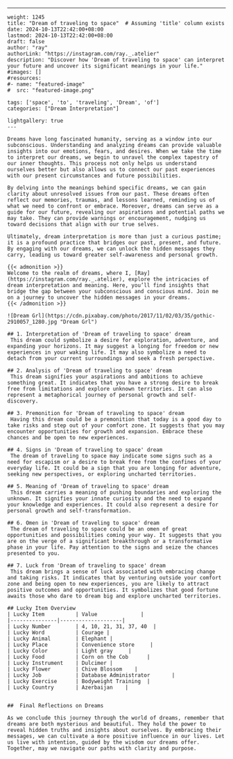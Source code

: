 ---
    weight: 1245
    title: "Dream of traveling to space"  # Assuming 'title' column exists
    date: 2024-10-13T22:42:00+08:00
    lastmod: 2024-10-13T22:42:00+08:00
    draft: false
    author: "ray"
    authorLink: "https://instagram.com/ray._.atelier"
    description: "Discover how 'Dream of traveling to space' can interpret your future and uncover its significant meanings in your life."
    #images: []
    #resources:
    #- name: "featured-image"
    #  src: "featured-image.png"
    
    tags: ['space', 'to', 'traveling', 'Dream', 'of']
    categories: ["Dream Interpretation"]
    
    lightgallery: true
    ---
    
    Dreams have long fascinated humanity, serving as a window into our subconscious. Understanding and analyzing dreams can provide valuable insights into our emotions, fears, and desires. When we take the time to interpret our dreams, we begin to unravel the complex tapestry of our inner thoughts. This process not only helps us understand ourselves better but also allows us to connect our past experiences with our present circumstances and future possibilities.
    
    By delving into the meanings behind specific dreams, we can gain clarity about unresolved issues from our past. These dreams often reflect our memories, traumas, and lessons learned, reminding us of what we need to confront or embrace. Moreover, dreams can serve as a guide for our future, revealing our aspirations and potential paths we may take. They can provide warnings or encouragement, nudging us toward decisions that align with our true selves.
    
    Ultimately, dream interpretation is more than just a curious pastime; it is a profound practice that bridges our past, present, and future. By engaging with our dreams, we can unlock the hidden messages they carry, leading us toward greater self-awareness and personal growth.
    
    {{< admonition >}}
    Welcome to the realm of dreams, where I, [Ray](https://instagram.com/ray._.atelier), explore the intricacies of dream interpretation and meaning. Here, you’ll find insights that bridge the gap between your subconscious and conscious mind. Join me on a journey to uncover the hidden messages in your dreams.
    {{< /admonition >}}
    
    ![Dream Grl](https://cdn.pixabay.com/photo/2017/11/02/03/35/gothic-2910057_1280.jpg "Dream Grl")
    
    ## 1. Interpretation of 'Dream of traveling to space' dream
     This dream could symbolize a desire for exploration, adventure, and expanding your horizons. It may suggest a longing for freedom or new experiences in your waking life. It may also symbolize a need to detach from your current surroundings and seek a fresh perspective.
    
    ## 2. Analysis of 'Dream of traveling to space' dream
     This dream signifies your aspirations and ambitions to achieve something great. It indicates that you have a strong desire to break free from limitations and explore unknown territories. It can also represent a metaphorical journey of personal growth and self-discovery.
    
    ## 3. Premonition for 'Dream of traveling to space' dream
     Having this dream could be a premonition that today is a good day to take risks and step out of your comfort zone. It suggests that you may encounter opportunities for growth and expansion. Embrace these chances and be open to new experiences.
    
    ## 4. Signs in 'Dream of traveling to space' dream
     The dream of traveling to space may indicate some signs such as a need for escapism or a desire to break free from the confines of your everyday life. It could be a sign that you are longing for adventure, seeking new perspectives, or exploring uncharted territories.
    
    ## 5. Meaning of 'Dream of traveling to space' dream
     This dream carries a meaning of pushing boundaries and exploring the unknown. It signifies your innate curiosity and the need to expand your knowledge and experiences. It could also represent a desire for personal growth and self-transformation.
    
    ## 6. Omen in 'Dream of traveling to space' dream
     The dream of traveling to space could be an omen of great opportunities and possibilities coming your way. It suggests that you are on the verge of a significant breakthrough or a transformative phase in your life. Pay attention to the signs and seize the chances presented to you.
    
    ## 7. Luck from 'Dream of traveling to space' dream
     This dream brings a sense of luck associated with embracing change and taking risks. It indicates that by venturing outside your comfort zone and being open to new experiences, you are likely to attract positive outcomes and opportunities. It symbolizes that good fortune awaits those who dare to dream big and explore uncharted territories.
    
    ## Lucky Item Overview
    | Lucky Item          | Value              |
    |---------------|--------------------|
    | Lucky Number        | 4, 10, 21, 31, 37, 40  |
    | Lucky Word          | Courage |
    | Lucky Animal        | Elephant |
    | Lucky Place         | Convenience store     |
    | Lucky Color         | Light gray     |
    | Lucky Food          | Corn on the Cob      |
    | Lucky Instrument    | Dulcimer |
    | Lucky Flower        | Chive Blossom    |
    | Lucky Job           | Database Administrator       |
    | Lucky Exercise      | Bodyweight Training  |
    | Lucky Country       | Azerbaijan    |
    
    
    ##  Final Reflections on Dreams
    
    As we conclude this journey through the world of dreams, remember that dreams are both mysterious and beautiful. They hold the power to reveal hidden truths and insights about ourselves. By embracing their messages, we can cultivate a more positive influence in our lives. Let us live with intention, guided by the wisdom our dreams offer. Together, may we navigate our paths with clarity and purpose.
    